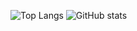![Top Langs](https://github-readme-stats.vercel.app/api/top-langs/?username=Seif-S&show_icons=true&theme=midnight-purple&layout=compact)
![GitHub stats](https://github-readme-stats.vercel.app/api?username=Seif-S&show_icons=true&theme=midnight-purple&rank_icon=github&include_all_commits=true&hide=contribs)
<!--
**Seif-S/Seif-S** is a ✨ _special_ ✨ repository because its `README.md` (this file) appears on your GitHub profile.
-->

